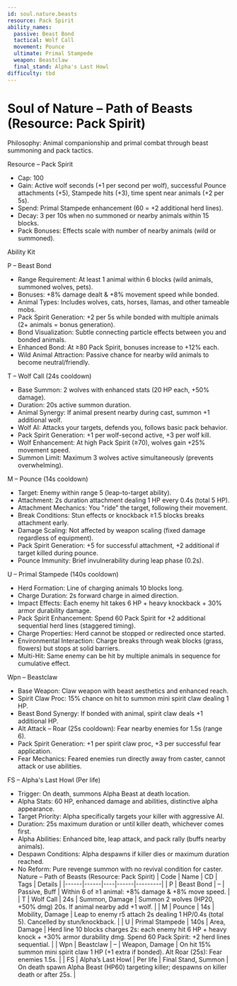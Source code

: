 ```yaml
---
id: soul.nature.beasts
resource: Pack Spirit
ability_names:
  passive: Beast Bond
  tactical: Wolf Call
  movement: Pounce
  ultimate: Primal Stampede
  weapon: Beastclaw
  final_stand: Alpha's Last Howl
difficulty: tbd
---
```


# Soul of Nature – Path of Beasts (Resource: Pack Spirit)

Philosophy: Animal companionship and primal combat through beast summoning and pack tactics.

Resource – Pack Spirit
- Cap: 100
- Gain: Active wolf seconds (+1 per second per wolf), successful Pounce attachments (+5), Stampede hits (+3), time spent near animals (+2 per 5s).
- Spend: Primal Stampede enhancement (60 = +2 additional herd lines).
- Decay: 3 per 10s when no summoned or nearby animals within 15 blocks.
- Pack Bonuses: Effects scale with number of nearby animals (wild or summoned).

Ability Kit

P – Beast Bond
- Range Requirement: At least 1 animal within 6 blocks (wild animals, summoned wolves, pets).
- Bonuses: +8% damage dealt & +8% movement speed while bonded.
- Animal Types: Includes wolves, cats, horses, llamas, and other tameable mobs.
- Pack Spirit Generation: +2 per 5s while bonded with multiple animals (2+ animals = bonus generation).
- Bond Visualization: Subtle connecting particle effects between you and bonded animals.
- Enhanced Bond: At ≥80 Pack Spirit, bonuses increase to +12% each.
- Wild Animal Attraction: Passive chance for nearby wild animals to become neutral/friendly.

T – Wolf Call (24s cooldown)
- Base Summon: 2 wolves with enhanced stats (20 HP each, +50% damage).
- Duration: 20s active summon duration.
- Animal Synergy: If animal present nearby during cast, summon +1 additional wolf.
- Wolf AI: Attacks your targets, defends you, follows basic pack behavior.
- Pack Spirit Generation: +1 per wolf-second active, +3 per wolf kill.
- Wolf Enhancement: At high Pack Spirit (≥70), wolves gain +25% movement speed.
- Summon Limit: Maximum 3 wolves active simultaneously (prevents overwhelming).

M – Pounce (14s cooldown)
- Target: Enemy within range 5 (leap-to-target ability).
- Attachment: 2s duration attachment dealing 1 HP every 0.4s (total 5 HP).
- Attachment Mechanics: You "ride" the target, following their movement.
- Break Conditions: Stun effects or knockback ≥1.5 blocks breaks attachment early.
- Damage Scaling: Not affected by weapon scaling (fixed damage regardless of equipment).
- Pack Spirit Generation: +5 for successful attachment, +2 additional if target killed during pounce.
- Pounce Immunity: Brief invulnerability during leap phase (0.2s).

U – Primal Stampede (140s cooldown)
- Herd Formation: Line of charging animals 10 blocks long.
- Charge Duration: 2s forward charge in aimed direction.
- Impact Effects: Each enemy hit takes 6 HP + heavy knockback + 30% armor durability damage.
- Pack Spirit Enhancement: Spend 60 Pack Spirit for +2 additional sequential herd lines (staggered timing).
- Charge Properties: Herd cannot be stopped or redirected once started.
- Environmental Interaction: Charge breaks through weak blocks (grass, flowers) but stops at solid barriers.
- Multi-Hit: Same enemy can be hit by multiple animals in sequence for cumulative effect.

Wpn – Beastclaw
- Base Weapon: Claw weapon with beast aesthetics and enhanced reach.
- Spirit Claw Proc: 15% chance on hit to summon mini spirit claw dealing 1 HP.
- Beast Bond Synergy: If bonded with animal, spirit claw deals +1 additional HP.
- Alt Attack – Roar (25s cooldown): Fear nearby enemies for 1.5s (range 6).
- Pack Spirit Generation: +1 per spirit claw proc, +3 per successful fear application.
- Fear Mechanics: Feared enemies run directly away from caster, cannot attack or use abilities.

FS – Alpha's Last Howl (Per life)
- Trigger: On death, summons Alpha Beast at death location.
- Alpha Stats: 60 HP, enhanced damage and abilities, distinctive alpha appearance.
- Target Priority: Alpha specifically targets your killer with aggressive AI.
- Duration: 25s maximum duration or until killer death, whichever comes first.
- Alpha Abilities: Enhanced bite, leap attack, and pack rally (buffs nearby animals).
- Despawn Conditions: Alpha despawns if killer dies or maximum duration reached.
- No Reform: Pure revenge summon with no revival condition for caster. Nature – Path of Beasts (Resource: Pack Spirit)
| Code | Name | CD | Tags | Details |
|------|------|----|------|---------|
| P | Beast Bond | – | Passive, Buff | Within 6 of ≥1 animal: +8% damage & +8% move speed. |
| T | Wolf Call | 24s | Summon, Damage | Summon 2 wolves (HP20, +50% dmg) 20s. If animal nearby add +1 wolf. |
| M | Pounce | 14s | Mobility, Damage | Leap to enemy r5 attach 2s dealing 1 HP/0.4s (total 5). Cancelled by stun/knockback. |
| U | Primal Stampede | 140s | Area, Damage | Herd line 10 blocks charges 2s: each enemy hit 6 HP + heavy knock + +30% armor durability dmg. Spend 60 Pack Spirit: +2 herd lines sequential. |
| Wpn | Beastclaw | – | Weapon, Damage | On hit 15% summon mini spirit claw 1 HP (+1 extra if bonded). Alt Roar (25s): Fear enemies 1.5s. |
| FS | Alpha’s Last Howl | Per life | Final Stand, Summon | On death spawn Alpha Beast (HP60) targeting killer; despawns on killer death or after 25s. |
